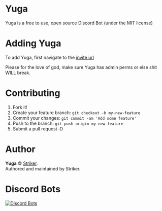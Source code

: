 # Yuga
Yuga is a free to use, open source Discord Bot (under the MIT license)

# Adding Yuga
To add Yuga, first navigate to the [invite url](https://discordapp.com/oauth2/authorize?client_id=294141889010204684&scope=bot&permissions=8)

Please for the love of god, make sure Yuga has admin perms or else shit WILL break.

# Contributing

1. Fork it!
2. Create your feature branch: `git checkout -b my-new-feature`
3. Commit your changes: `git commit -am 'Add some feature'`
4. Push to the branch: `git push origin my-new-feature`
5. Submit a pull request :D

# Author

**Yuga** © [Striker](https://github.com/strikerrr).<br>
Authored and maintained by Striker.

# Discord Bots
[![Discord Bots](https://discordbots.org/api/widget/status/294141889010204684.png)](https://discordbots.org/bot/294141889010204684)